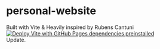 # personal-website
Built with Vite & Heavily inspired by Rubens Cantuni
<br>
[![Deploy Vite with GitHub Pages dependencies preinstalled](https://github.com/GrassyAirplane/personal-website/actions/workflows/jekyll-gh-pages.yml/badge.svg)](https://github.com/GrassyAirplane/personal-website/actions/workflows/jekyll-gh-pages.yml)
<br>
Update.
